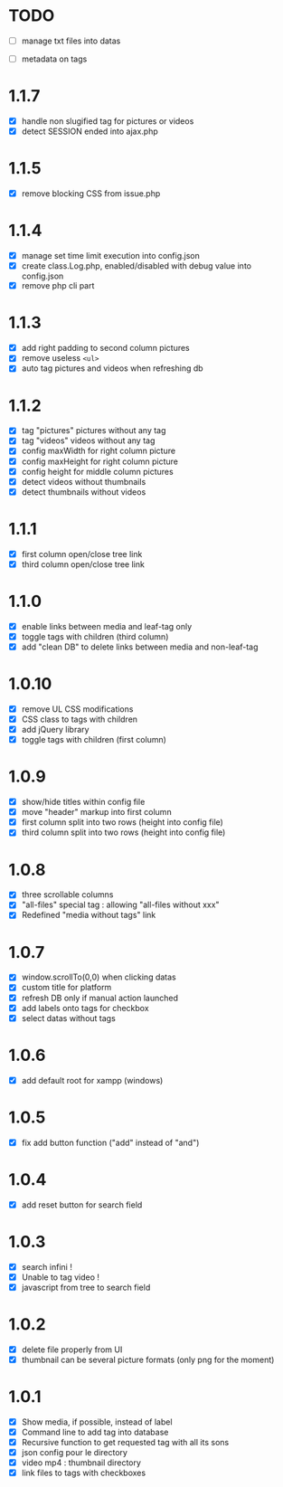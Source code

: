 # TODO

- [ ] manage txt files into datas
- [ ] metadata on tags


# 1.1.7

- [X] handle non slugified tag for pictures or videos
- [X] detect SESSION ended into ajax.php

# 1.1.5

- [X] remove blocking CSS from issue.php

# 1.1.4

- [X] manage set time limit execution into config.json
- [X] create class.Log.php, enabled/disabled with debug value into config.json
- [X] remove php cli part

# 1.1.3

- [X] add right padding to second column pictures
- [X] remove useless ` <ul> ` 
- [X] auto tag pictures and videos when refreshing db

# 1.1.2

- [X] tag "pictures" pictures without any tag
- [X] tag "videos" videos without any tag
- [X] config maxWidth for right column picture
- [X] config maxHeight for right column picture
- [X] config height for middle column pictures
- [X] detect videos without thumbnails
- [X] detect thumbnails without videos

# 1.1.1

- [X] first column open/close tree link
- [X] third column open/close tree link

# 1.1.0

- [X] enable links between media and leaf-tag only
- [X] toggle tags with children (third column)
- [X] add "clean DB" to delete links between media and non-leaf-tag

# 1.0.10

- [X] remove UL CSS modifications
- [X] CSS class to tags with children
- [X] add jQuery library
- [X] toggle tags with children (first column)

# 1.0.9

- [X] show/hide titles within config file
- [X] move "header" markup into first column
- [X] first column split into two rows (height into config file)
- [X] third column split into two rows (height into config file)

# 1.0.8

- [X] three scrollable columns
- [X] "all-files" special tag : allowing "all-files without xxx"
- [X] Redefined "media without tags" link

# 1.0.7

- [X] window.scrollTo(0,0) when clicking datas
- [X] custom title for platform
- [X] refresh DB only if manual action launched
- [X] add labels onto tags for checkbox
- [X] select datas without tags

# 1.0.6

- [X] add default root for xampp (windows)

# 1.0.5

- [X] fix add button function ("add" instead of "and")

# 1.0.4

- [X] add reset button for search field

# 1.0.3

- [X] search infini !
- [X] Unable to tag video !
- [X] javascript from tree to search field

# 1.0.2

- [X] delete file properly from UI
- [X] thumbnail can be several picture formats (only png for the moment)

# 1.0.1

- [X] Show media, if possible, instead of label
- [X] Command line to add tag into database
- [X] Recursive function to get requested tag with all its sons
- [X] json config pour le directory
- [X] video mp4 : thumbnail directory
- [X] link files to tags with checkboxes
